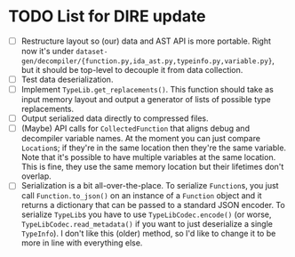 TODO List for DIRE update
=========================

- [ ] Restructure layout so (our) data and AST API is more portable. Right now
      it's under
      `dataset-gen/decompiler/{function.py,ida_ast.py,typeinfo.py,variable.py}`,
      but it should be top-level to decouple it from data collection.
- [ ] Test data deserialization.
- [ ] Implement `TypeLib.get_replacements()`. This function should take as input
      memory layout and output a generator of lists of possible type
      replacements.
- [ ] Output serialized data directly to compressed files.
- [ ] (Maybe) API calls for `CollectedFunction` that aligns debug and decompiler
      variable names. At the moment you can just compare `Location`s; if they're
      in the same location then they're the same variable. Note that it's
      possible to have multiple variables at the same location. This is fine,
      they use the same memory location but their lifetimes don't overlap.
- [ ] Serialization is a bit all-over-the-place. To serialize `Function`s, you
      just call `Function.to_json()` on an instance of a `Function` object and
      it returns a dictionary that can be passed to a standard JSON encoder. To
      serialize `TypeLib`s you have to use `TypeLibCodec.encode()` (or worse,
      `TypeLibCodec.read_metadata()` if you want to just deserialize a single
      `TypeInfo`). I don't like
      this (older) method, so I'd like to change it to be more in line with
      everything else.
